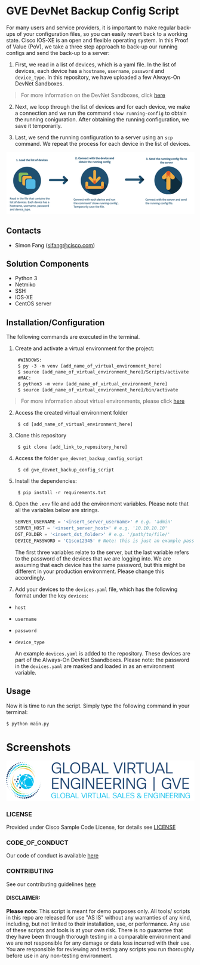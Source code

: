 # GVE DevNet Backup Config Script
For many users and service providers, it is important to make regular back-ups of your configuration files, so you can easily revert back to a working state. Cisco IOS-XE is an open and flexible operating system. In this Proof of Value (PoV), we take a three step approach to back-up our running configs and send the back-up to a server:

1. First, we read in a list of devices, which is a yaml file. In the list of devices, each device has a `hostname`, `username`, `password` and `device_type`. In this repository, we have uploaded a few Always-On DevNet Sandboxes. 

> For more information on the DevNet Sandboxes, click [here](https://devnetsandbox.cisco.com)

2. Next, we loop through the list of devices and for each device, we make a connection and we run the command `show running-config` to obtain the running coniguration. After obtaining the running configuration, we save it temporarily. 

3. Last, we send the running configuration to a server using an `scp` command. We repeat the process for each device in the list of devices. 

![](IMAGES/flow.png)

## Contacts
* Simon Fang (sifang@cisco.com)

## Solution Components
* Python 3
* Netmiko
* SSH
* IOS-XE
* CentOS server


## Installation/Configuration

The following commands are executed in the terminal.

1. Create and activate a virtual environment for the project:
   
        #WINDOWS:
        $ py -3 -m venv [add_name_of_virtual_environment_here] 
        $ source [add_name_of_virtual_environment_here]/Scripts/activate
        #MAC:
        $ python3 -m venv [add_name_of_virtual_environment_here] 
        $ source [add_name_of_virtual_environment_here]/bin/activate
        
> For more information about virtual environments, please click [here](https://docs.python.org/3/tutorial/venv.html)

2. Access the created virtual environment folder

        $ cd [add_name_of_virtual_environment_here]

3. Clone this repository

        $ git clone [add_link_to_repository_here]

4. Access the folder `gve_devnet_backup_config_script`

        $ cd gve_devnet_backup_config_script

5. Install the dependencies:

        $ pip install -r requirements.txt

6. Open the `.env` file and add the environment variables. Please note that all the variables below are strings.

    ```python
    SERVER_USERNAME = '<insert_server_username>' # e.g. 'admin'
    SERVER_HOST = '<insert_server_host>' # e.g. '10.10.10.10'
    DST_FOLDER = '<insert_dst_folder>' # e.g. '/path/to/file/'
    DEVICE_PASSWORD = 'C1sco12345' # Note: this is just an example password
    ```

    The first three variables relate to the server, but the last variable refers to the password of the devices that we are logging into. We are assuming that each device has the same password, but this might be different in your production environment. Please change this accordingly. 

7. Add your devices to the `devices.yaml` file, which has the following format under the key `devices`:

* `host`
* `username`
* `password`
* `device_type`

    An example `devices.yaml` is added to the repository. These devices are part of the Always-On DevNet Ssandboxes. Please note: the password in the `devices.yaml` are masked and loaded in as an environment variable. 


## Usage

Now it is time to run the script. Simply type the following command in your terminal:


    $ python main.py



# Screenshots

![/IMAGES/0image.png](IMAGES/0image.png)

### LICENSE

Provided under Cisco Sample Code License, for details see [LICENSE](LICENSE.md)

### CODE_OF_CONDUCT

Our code of conduct is available [here](CODE_OF_CONDUCT.md)

### CONTRIBUTING

See our contributing guidelines [here](CONTRIBUTING.md)

#### DISCLAIMER:
<b>Please note:</b> This script is meant for demo purposes only. All tools/ scripts in this repo are released for use "AS IS" without any warranties of any kind, including, but not limited to their installation, use, or performance. Any use of these scripts and tools is at your own risk. There is no guarantee that they have been through thorough testing in a comparable environment and we are not responsible for any damage or data loss incurred with their use.
You are responsible for reviewing and testing any scripts you run thoroughly before use in any non-testing environment.